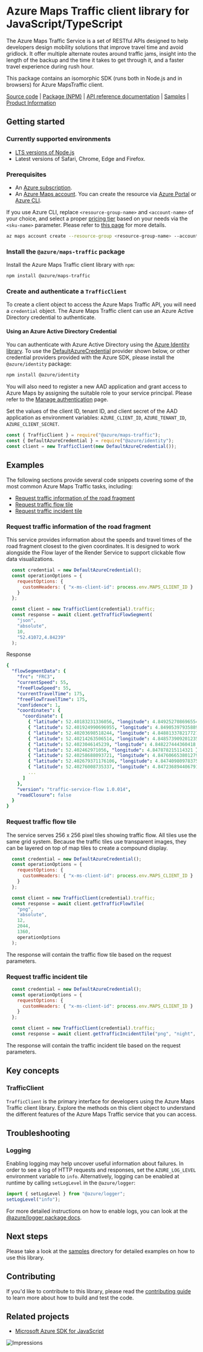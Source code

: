 # Azure Maps Traffic client library for JavaScript/TypeScript

The Azure Maps Traffic Service is a set of RESTful APIs designed to help developers design mobility solutions that improve travel time and avoid gridlock. It offer multiple alternate routes around traffic jams, insight into the length of the backup and the time it takes to get through it, and a faster travel experience during rush hour.

This package contains an isomorphic SDK (runs both in Node.js and in browsers) for Azure MapsTraffic client.


[Source code](https://github.com/Azure/azure-sdk-for-js/tree/main/sdk/maps/maps-traffic) |
[Package (NPM)](https://www.npmjs.com/package/@azure/maps-traffic) |
[API reference documentation](https://docs.microsoft.com/javascript/api/@azure/maps-traffic) |
[Samples](https://github.com/Azure/azure-sdk-for-js/tree/main/sdk/maps/maps-traffic/samples) |
[Product Information](https://docs.microsoft.com/en-us/rest/api/maps/traffic)

## Getting started

### Currently supported environments

- [LTS versions of Node.js](https://nodejs.org/about/releases/)
- Latest versions of Safari, Chrome, Edge and Firefox.

### Prerequisites

- An [Azure subscription][azure_sub].
- An [Azure Maps account](https://docs.microsoft.com/en-us/azure/azure-maps/how-to-manage-account-keys). You can create the resource via [Azure Portal][azure_portal] or [Azure CLI][azure_cli].

If you use Azure CLI, replace `<resource-group-name>` and `<account-name>` of your choice, and select a proper [pricing tier](https://docs.microsoft.com/en-us/azure/azure-maps/choose-pricing-tier) based on your needs via the `<sku-name>` parameter. Please refer to [this page](https://docs.microsoft.com/en-us/cli/azure/maps/account?view=azure-cli-latest#az_maps_account_create) for more details.

```bash
az maps account create --resource-group <resource-group-name> --account-name <account-name> --sku <sku-name>
```

### Install the `@azure/maps-traffic` package

Install the Azure Maps Traffic client library with `npm`:

```bash
npm install @azure/maps-traffic
```

### Create and authenticate a `TrafficClient`

To create a client object to access the Azure Maps Traffic API, you will need a `credential` object. The Azure Maps Traffic client can use an Azure Active Directory credential to authenticate.

#### Using an Azure Active Directory Credential

You can authenticate with Azure Active Directory using the [Azure Identity library][azure_identity]. To use the [DefaultAzureCredential][defaultazurecredential] provider shown below, or other credential providers provided with the Azure SDK, please install the `@azure/identity` package:

```bash
npm install @azure/identity
```

You will also need to register a new AAD application and grant access to Azure Maps by assigning the suitable role to your service principal. Please refer to the [Manage authentication](https://docs.microsoft.com/en-us/azure/azure-maps/how-to-manage-authentication) page.

Set the values of the client ID, tenant ID, and client secret of the AAD application as environment variables: `AZURE_CLIENT_ID`, `AZURE_TENANT_ID`, `AZURE_CLIENT_SECRET`.

```javascript
const { TrafficClient } = require("@azure/maps-traffic");
const { DefaultAzureCredential } = require("@azure/identity");
const client = new TrafficClient(new DefaultAzureCredential());
```

## Examples
The following sections provide several code snippets covering some of the most common Azure Maps Traffic tasks, including:
- [Request traffic information of the road fragment](#request-traffic-information-of-the-road-fragment)
- [Request traffic flow tile](#request-traffic-flow-tile)
- [Request traffic incident tile](#request-traffic-incident-tile)

### Request traffic information of the road fragment

This service provides information about the speeds and travel times of the road fragment closest to the given coordinates. It is designed to work alongside the Flow layer of the Render Service to support clickable flow data visualizations.

```javascript
  const credential = new DefaultAzureCredential();
  const operationOptions = {
    requestOptions: {
      customHeaders: { "x-ms-client-id": process.env.MAPS_CLIENT_ID }
    }
  };

  const client = new TrafficClient(credential).traffic;
  const response = await client.getTrafficFlowSegment(
    "json",
    "absolute",
    10,
    "52.41072,4.84239"
  );
```
Response
```yaml
{
  "flowSegmentData": {
    "frc": "FRC3",
    "currentSpeed": 55,
    "freeFlowSpeed": 55,
    "currentTravelTime": 175,
    "freeFlowTravelTime": 175,
    "confidence": 1,
    "coordinates": {
      "coordinate": [
        { "latitude": 52.40183231336056, "longitude": 4.849252708696554 },
        { "latitude": 52.401924990696955, "longitude": 4.849053979358899 },
        { "latitude": 52.40203698518244, "longitude": 4.848813378217727 },
        { "latitude": 52.40214263506514, "longitude": 4.848573909201235 },
        { "latitude": 52.4023046145239, "longitude": 4.848227444360418 },
        { "latitude": 52.402462971056, "longitude": 4.847878215114321 },
        { "latitude": 52.40258688093721, "longitude": 4.847606653801279 },
        { "latitude": 52.402679371176106, "longitude": 4.8474098097837555 },
        { "latitude": 52.40276008735337, "longitude": 4.847236894406791 },
        ...
      ]
    },
    "version": "traffic-service-flow 1.0.014",
    "roadClosure": false
  }
}

```
### Request traffic flow tile

The service serves 256 x 256 pixel tiles showing traffic flow. All tiles use the same grid system. Because the traffic tiles use transparent images, they can be layered on top of map tiles to create a compound display. 

```javascript
  const credential = new DefaultAzureCredential();
  const operationOptions = {
    requestOptions: {
      customHeaders: { "x-ms-client-id": process.env.MAPS_CLIENT_ID }
    }
  };

  const client = new TrafficClient(credential).traffic;
  const response = await client.getTrafficFlowTile(
    "png",
    "absolute",
    12,
    2044,
    1360,
    operationOptions
  );
```

The response will contain the traffic flow tile based on the request parameters.

### Request traffic incident tile

```javascript
  const credential = new DefaultAzureCredential();
  const operationOptions = {
    requestOptions: {
      customHeaders: { "x-ms-client-id": process.env.MAPS_CLIENT_ID }
    }
  };

  const client = new TrafficClient(credential).traffic;
  const response = await client.getTrafficIncidentTile("png", "night", 10, 175, 408, operationOptions);
```

The response will contain the traffic incident tile based on the request parameters.

## Key concepts

### TrafficClient

`TrafficClient` is the primary interface for developers using the Azure Maps Traffic client library. Explore the methods on this client object to understand the different features of the Azure Maps Traffic service that you can access.

## Troubleshooting

### Logging

Enabling logging may help uncover useful information about failures. In order to see a log of HTTP requests and responses, set the `AZURE_LOG_LEVEL` environment variable to `info`. Alternatively, logging can be enabled at runtime by calling `setLogLevel` in the `@azure/logger`:

```javascript
import { setLogLevel } from "@azure/logger";
setLogLevel("info");
```

For more detailed instructions on how to enable logs, you can look at the [@azure/logger package docs](https://github.com/Azure/azure-sdk-for-js/tree/master/sdk/core/logger).

## Next steps

Please take a look at the [samples](https://github.com/Azure/azure-sdk-for-js/tree/master/sdk/maps/maps-traffic/samples) directory for detailed examples on how to use this library.

## Contributing

If you'd like to contribute to this library, please read the [contributing guide](https://github.com/Azure/azure-sdk-for-js/blob/master/CONTRIBUTING.md) to learn more about how to build and test the code.

## Related projects

- [Microsoft Azure SDK for JavaScript](https://github.com/Azure/azure-sdk-for-js)

![Impressions](https://azure-sdk-impressions.azurewebsites.net/api/impressions/azure-sdk-for-js%2Fsdk%2Fmaps%2Fmaps-traffic%2FREADME.png)

[azure_cli]: https://docs.microsoft.com/cli/azure
[azure_sub]: https://azure.microsoft.com/free/
[azure_portal]: https://portal.azure.com
[azure_identity]: https://github.com/Azure/azure-sdk-for-js/tree/main/sdk/identity/identity
[defaultazurecredential]: https://github.com/Azure/azure-sdk-for-js/tree/main/sdk/identity/identity#defaultazurecredential
